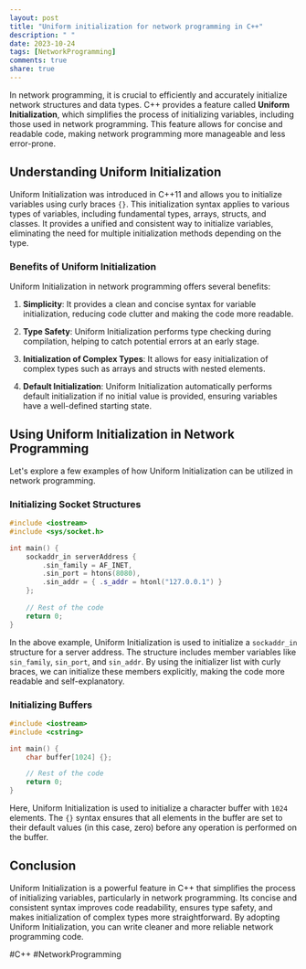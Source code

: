 ```yaml
---
layout: post
title: "Uniform initialization for network programming in C++"
description: " "
date: 2023-10-24
tags: [NetworkProgramming]
comments: true
share: true
---
```


In network programming, it is crucial to efficiently and accurately initialize network structures and data types. C++ provides a feature called **Uniform Initialization**, which simplifies the process of initializing variables, including those used in network programming. This feature allows for concise and readable code, making network programming more manageable and less error-prone.

## Understanding Uniform Initialization

Uniform Initialization was introduced in C++11 and allows you to initialize variables using curly braces `{}`. This initialization syntax applies to various types of variables, including fundamental types, arrays, structs, and classes. It provides a unified and consistent way to initialize variables, eliminating the need for multiple initialization methods depending on the type.

### Benefits of Uniform Initialization

Uniform Initialization in network programming offers several benefits:

1. **Simplicity**: It provides a clean and concise syntax for variable initialization, reducing code clutter and making the code more readable.

2. **Type Safety**: Uniform Initialization performs type checking during compilation, helping to catch potential errors at an early stage.

3. **Initialization of Complex Types**: It allows for easy initialization of complex types such as arrays and structs with nested elements.

4. **Default Initialization**: Uniform Initialization automatically performs default initialization if no initial value is provided, ensuring variables have a well-defined starting state.

## Using Uniform Initialization in Network Programming

Let's explore a few examples of how Uniform Initialization can be utilized in network programming.

### Initializing Socket Structures

```cpp
#include <iostream>
#include <sys/socket.h>

int main() {
    sockaddr_in serverAddress {
        .sin_family = AF_INET,
        .sin_port = htons(8080),
        .sin_addr = { .s_addr = htonl("127.0.0.1") }
    };
    
    // Rest of the code
    return 0;
}
```

In the above example, Uniform Initialization is used to initialize a `sockaddr_in` structure for a server address. The structure includes member variables like `sin_family`, `sin_port`, and `sin_addr`. By using the initializer list with curly braces, we can initialize these members explicitly, making the code more readable and self-explanatory.

### Initializing Buffers

```cpp
#include <iostream>
#include <cstring>

int main() {
    char buffer[1024] {};

    // Rest of the code
    return 0;
}
```

Here, Uniform Initialization is used to initialize a character buffer with `1024` elements. The `{}` syntax ensures that all elements in the buffer are set to their default values (in this case, zero) before any operation is performed on the buffer.

## Conclusion

Uniform Initialization is a powerful feature in C++ that simplifies the process of initializing variables, particularly in network programming. Its concise and consistent syntax improves code readability, ensures type safety, and makes initialization of complex types more straightforward. By adopting Uniform Initialization, you can write cleaner and more reliable network programming code.

\#C++ #NetworkProgramming